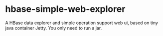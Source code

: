 hbase-simple-web-explorer
=========================

A HBase data explorer and simple operation support web ui, based on tiny java container Jetty.  You only need to run a jar.
